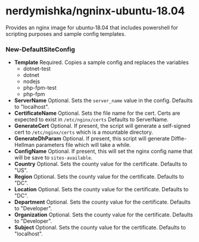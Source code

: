 # nerdymishka/ngninx-ubuntu-18.04

Provides an nginx image for ubuntu-18.04 that includes powershell for scripting purposes
and sample config templates. 

### New-DefaultSiteConfig

- **Template** Required. Copies a sample config and replaces the variables
  - dotnet-test
  - dotnet
  - nodejs
  - php-fpm-test
  - php-fpm
- **ServerName** Optional. Sets the `server_name` value in the config. Defaults to "localhost". 
- **CertificateName** Optional. Sets the file name for the cert. Certs are expected to exist
  in `/etc/nginx/certs` Defaults to ServerName.
- **GenerateCert** Optional. If present, the script will generate a self-signed cert
  to `/etc/nginx/certs` which is a mountable directory.
- **GenerateDhParam** Optional. If present, this script will generate Diffie-Hellman parameters file
  which will take a while. 
- **ConfigName** Optional. If present, this will set the nginx config name that will be save to `sites-available`.
- **Country** Optional. Sets the county value for the certificate. Defaults to "US".
- **Region** Optional. Sets the county value for the certificate. Defaults to "DC".
- **Location** Optional. Sets the county value for the certificate. Defaults to "DC".
- **Department** Optional. Sets the county value for the certificate. Defaults to "Developer".
- **Organization** Optional. Sets the county value for the certificate. Defaults to "Developer".
- **Subject** Optional. Sets the county value for the certificate. Defaults to "localhost".